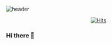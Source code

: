 
![header](https://capsule-render.vercel.app/api?type=venom&height=200&text=Hello%World!)






<div align=center>

[![Hits](https://hits.seeyoufarm.com/api/count/incr/badge.svg?url=https%3A%2F%2Fgithub.com%2Fbocastle&count_bg=%2379C83D&title_bg=%23555555&icon=&icon_color=%23E7E7E7&title=hits&edge_flat=false)](https://hits.seeyoufarm.com)
</div>

### Hi there 👋

<!--
@@ -23,3 +18,10 @@ Here are some ideas to get you started:
- 😄 Pronouns: ...
- ⚡ Fun fact: ...
-->

